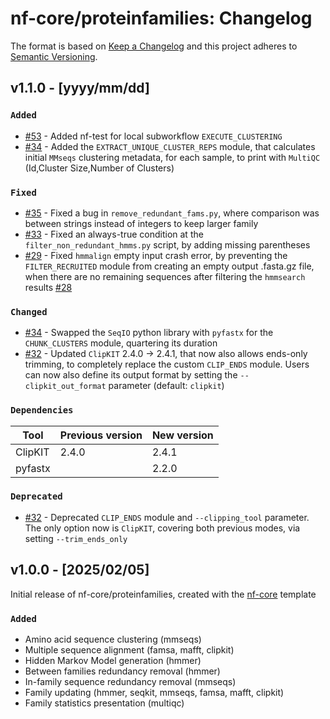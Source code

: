 # nf-core/proteinfamilies: Changelog

The format is based on [Keep a Changelog](https://keepachangelog.com/en/1.0.0/)
and this project adheres to [Semantic Versioning](https://semver.org/spec/v2.0.0.html).

## v1.1.0 - [yyyy/mm/dd]

### `Added`

- [#53](https://github.com/nf-core/proteinfamilies/pull/53) - Added nf-test for local subworkflow `EXECUTE_CLUSTERING`
- [#34](https://github.com/nf-core/proteinfamilies/pull/34) - Added the `EXTRACT_UNIQUE_CLUSTER_REPS` module, that calculates initial `MMseqs` clustering metadata, for each sample, to print with `MultiQC` (Id,Cluster Size,Number of Clusters)

### `Fixed`

- [#35](https://github.com/nf-core/proteinfamilies/pull/35) - Fixed a bug in `remove_redundant_fams.py`, where comparison was between strings instead of integers to keep larger family
- [#33](https://github.com/nf-core/proteinfamilies/pull/33) - Fixed an always-true condition at the `filter_non_redundant_hmms.py` script, by adding missing parentheses
- [#29](https://github.com/nf-core/proteinfamilies/pull/29) - Fixed `hmmalign` empty input crash error, by preventing the `FILTER_RECRUITED` module from creating an empty output .fasta.gz file, when there are no remaining sequences after filtering the `hmmsearch` results [#28](https://github.com/nf-core/proteinfamilies/issues/28)

### `Changed`

- [#34](https://github.com/nf-core/proteinfamilies/pull/34) - Swapped the `SeqIO` python library with `pyfastx` for the `CHUNK_CLUSTERS` module, quartering its duration
- [#32](https://github.com/nf-core/proteinfamilies/pull/32) - Updated `ClipKIT` 2.4.0 -> 2.4.1, that now also allows ends-only trimming, to completely replace the custom `CLIP_ENDS` module. Users can now also define its output format by setting the `--clipkit_out_format` parameter (default: `clipkit`)

### `Dependencies`

| Tool    | Previous version | New version |
| ------- | ---------------- | ----------- |
| ClipKIT | 2.4.0            | 2.4.1       |
| pyfastx |                  | 2.2.0       |

### `Deprecated`

- [#32](https://github.com/nf-core/proteinfamilies/pull/32) - Deprecated `CLIP_ENDS` module and `--clipping_tool` parameter. The only option now is `ClipKIT`, covering both previous modes, via setting `--trim_ends_only`

## v1.0.0 - [2025/02/05]

Initial release of nf-core/proteinfamilies, created with the [nf-core](https://nf-co.re/) template

### `Added`

- Amino acid sequence clustering (mmseqs)
- Multiple sequence alignment (famsa, mafft, clipkit)
- Hidden Markov Model generation (hmmer)
- Between families redundancy removal (hmmer)
- In-family sequence redundancy removal (mmseqs)
- Family updating (hmmer, seqkit, mmseqs, famsa, mafft, clipkit)
- Family statistics presentation (multiqc)
